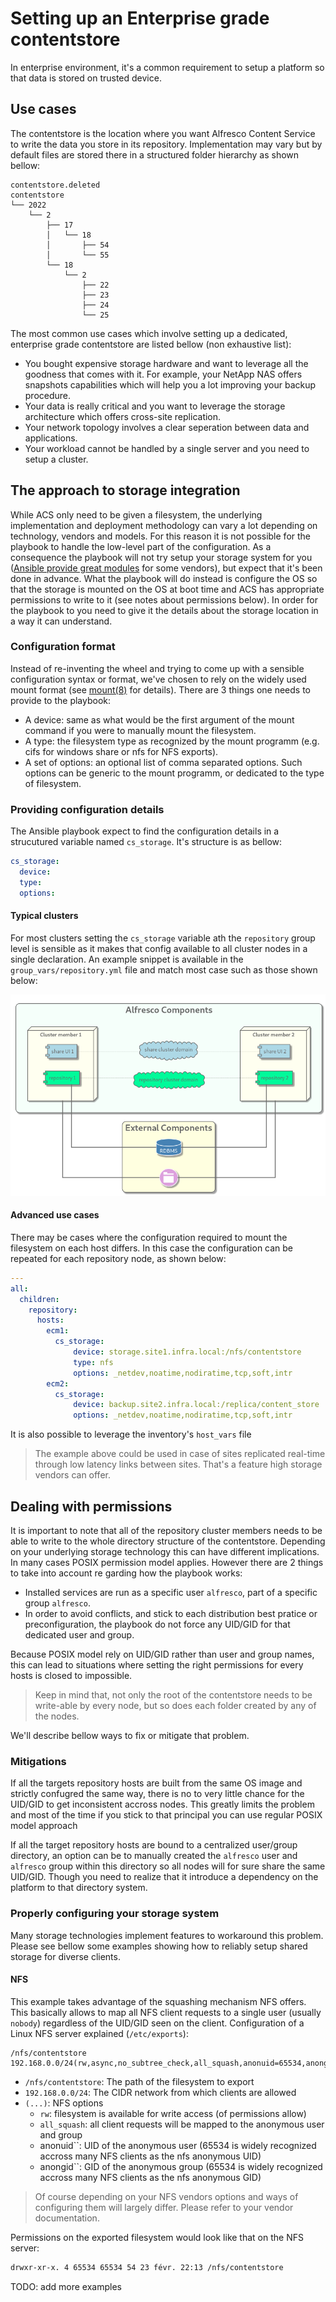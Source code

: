 # Setting up an Enterprise grade contentstore

In enterprise environment, it's a common requirement to setup a platform so that data is stored on trusted device.

## Use cases

The contentstore is the location where you want Alfresco Content Service to write the data you store in its repository. Implementation may vary but by default files are stored there in a structured folder hierarchy as shown bellow:

```shell
contentstore.deleted
contentstore
└── 2022
    └── 2
        ├── 17
        │   └── 18
        │       ├── 54
        │       └── 55
        └── 18
            └── 2
                ├── 22
                ├── 23
                ├── 24
                └── 25
```

The most common use cases which involve setting up a dedicated, enterprise grade contentstore are listed bellow (non exhaustive list):

- You bought expensive storage hardware and want to leverage all the goodness that comes with it. For example, your NetApp NAS offers snapshots capabilities which will help you a lot improving your backup procedure.
- Your data is really critical and you want to leverage the storage architecture which offers cross-site replication.
- Your network topology involves a clear seperation between data and applications.
- Your workload cannot be handled by a single server and you need to setup a cluster.

## The approach to storage integration

While ACS only need to be given a filesystem, the underlying implementation and deployment methodology can vary a lot depending on technology, vendors and models. For this reason it is not possible for the playbook to handle the low-level part of the configuration.
As a consequence the playbook will not try setup your storage system for you ([Ansible provide great modules](https://docs.ansible.com/ansible/2.9/modules/list_of_storage_modules.html) for some vendors), but expect that it's been done in advance. What the playbook will do instead is configure the OS so that the storage is mounted on the OS at boot time and ACS has appropriate permissions to write to it (see notes about permissions below).
In order for the playbook to you need to give it the details about the storage location in a way it can understand.

### Configuration format

Instead of re-inventing the wheel and trying to come up with a sensible configuration syntax or format, we've chosen to rely on the widely used mount format (see [mount(8)](https://linux.die.net/man/8/mount) for details). There are 3 things one needs to provide to the playbook:

- A device: same as what would be the first argument of the mount command if you were to manually mount the filesystem.
- A type: the filesystem type as recognized by the mount programm (e.g. cifs for windows share or nfs for NFS exports).
- A set of options: an optional list of comma separated options. Such options can be generic to the mount programm, or dedicated to the type of filesystem.

### Providing configuration details

The Ansible playbook expect to find the configuration details in a strucutured variable named `cs_storage`. It's structure is as bellow:

```yaml
cs_storage:
  device:
  type:
  options:
```

#### Typical clusters

For most clusters setting the `cs_storage` variable ath the `repository` group
level is sensible as it makes that config available to all cluster nodes in a
single declaration. An example snippet is available in the
`group_vars/repository.yml` file and match most case such as those shown below:

![ACS basic cluster storage](resources/acs-ha-contentstore.png)

#### Advanced use cases

There may be cases where the configuration required to mount the filesystem on
each host differs. In this case the configuration can be repeated for each
repository node, as shown below:

```yaml
---
all:
  children:
    repository:
      hosts:
        ecm1:
          cs_storage:
              device: storage.site1.infra.local:/nfs/contentstore
              type: nfs
              options: _netdev,noatime,nodiratime,tcp,soft,intr
        ecm2:
          cs_storage:
              device: backup.site2.infra.local:/replica/content_store
              options: _netdev,noatime,nodiratime,tcp,soft,intr
```

It is also possible to leverage the inventory's `host_vars` file

> The example above could be used in case of sites replicated real-time through
> low latency links between sites. That's a feature high storage vendors can
> offer.

## Dealing with permissions

It is important to note that all of the repository cluster members needs to be able to write to the whole directory structure of the contentstore. Depending on your underlying storage technology this can have different implications.
In many cases POSIX permission model applies. However there are 2 things to take into account re garding how the playbook works:

- Installed services are run as a specific user `alfresco`, part of a specific group `alfresco`.
- In order to avoid conflicts, and stick to each distribution best pratice or preconfiguration, the playbook do not force any UID/GID for that dedicated user and group.

Because POSIX model rely on UID/GID rather than user and group names, this can lead to situations where setting the right permissions for every hosts is closed to impossible.

> Keep in mind that, not only the root of the contentstore needs to be write-able by every node, but so does each folder created by any of the nodes.

We'll describe bellow ways to fix or mitigate that problem.

### Mitigations

If all the targets repository hosts are built from the same OS image and strictly confugred the same way, there is no to very little chance for the UID/GID to get inconsistent accross nodes. This greatly limits the problem and most of the time if you stick to that principal you can use regular POSIX model approach

If all the target repository hosts are bound to a centralized user/group directory, an option can be to manually created the `alfresco` user and `alfresco` group within this directory so all nodes will for sure share the same UID/GID. Though you need to realize that it introduce a dependency on the platform to that directory system.

### Properly configuring your storage system

Many storage technologies implement features to workaround this problem. Please see bellow some examples showing how to reliably setup shared storage for diverse clients.

#### NFS

This example takes advantage of the squashing mechanism NFS offers. This basically allows to map all NFS client requests to a single user (usually `nobody`) regardless of the UID/GID seen on the client.
Configuration of a Linux NFS server explained (`/etc/exports`):

```config
/nfs/contentstore 192.168.0.0/24(rw,async,no_subtree_check,all_squash,anonuid=65534,anongid=65534)
```

- `/nfs/contentstore`: The path of the filesystem to export
- `192.168.0.0/24`: The CIDR network from which clients are allowed
- `(...)`: NFS options
  - `rw`: filesystem is available for write access (of permissions allow)
  - `all_squash`: all client requests will be mapped to the anonymous user and group
  - anonuid``: UID of the anonymous user (65534 is widely recognized accross many NFS clients as the nfs anonymous UID)
  - anongid``: GID of the anonymous group (65534 is widely recognized accross many NFS clients as the nfs anonymous GID)

> Of course depending on your NFS vendors options and ways of configuring them will largely differ. Please refer to your vendor documentation.

Permissions on the exported filesystem would look like that on the NFS server:

```bash
drwxr-xr-x. 4 65534 65534 54 23 févr. 22:13 /nfs/contentstore
```

TODO: add more examples
